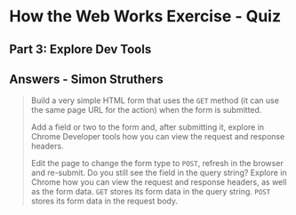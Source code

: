 # How the Web Works Exercise - Quiz
## Part 3: Explore Dev Tools
## Answers - Simon Struthers

> Build a very simple HTML form that uses the `GET` method (it can use the same page URL for the action) when the form is submitted.
> 
> Add a field or two to the form and, after submitting it, explore in Chrome Developer tools how you can view the request and response headers.
> 
> Edit the page to change the form type to `POST`, refresh in the browser and re-submit. Do you still see the field in the query string? Explore in Chrome how you can view the request and response headers, as well as the form data.
`GET` stores its form data in the query string. `POST` stores its form data in the request body.
